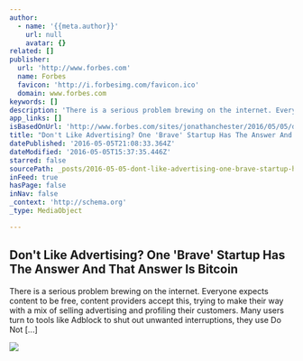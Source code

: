 ```yaml
---
author:
  - name: '{{meta.author}}'
    url: null
    avatar: {}
related: []
publisher:
  url: 'http://www.forbes.com'
  name: Forbes
  favicon: 'http://i.forbesimg.com/favicon.ico'
  domain: www.forbes.com
keywords: []
description: 'There is a serious problem brewing on the internet. Everyone expects content to be free, content providers accept this, trying to make their way with a mix of selling advertising and profiling their customers. Many users turn to tools like Adblock to shut out unwanted interruptions, they use Do Not [...]'
app_links: []
isBasedOnUrl: 'http://www.forbes.com/sites/jonathanchester/2016/05/05/dont-like-advertising-one-brave-startup-has-the-answer-and-that-answer-is-bitcoin/'
title: "Don't Like Advertising? One 'Brave' Startup Has The Answer And That Answer Is Bitcoin"
datePublished: '2016-05-05T21:08:33.364Z'
dateModified: '2016-05-05T15:37:35.446Z'
starred: false
sourcePath: _posts/2016-05-05-dont-like-advertising-one-brave-startup-has-the-answer-a.md
inFeed: true
hasPage: false
inNav: false
_context: 'http://schema.org'
_type: MediaObject

---
```

<article style=""><h1>Don't Like Advertising? One 'Brave' Startup Has The Answer And That Answer Is Bitcoin</h1><p>There is a serious problem brewing on the internet. Everyone expects content to be free, content providers accept this, trying to make their way with a mix of selling advertising and profiling their customers. Many users turn to tools like Adblock to shut out unwanted interruptions, they use Do Not [...]</p><img src="http://blogs-images.forbes.com/jonathanchester/files/2016/05/Screen-Shot-2016-05-05-at-5.56.37-AM-1200x745.png" /></article>